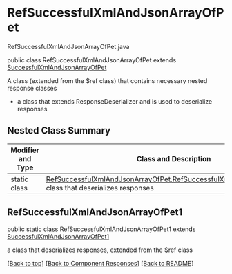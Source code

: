 # RefSuccessfulXmlAndJsonArrayOfPet
RefSuccessfulXmlAndJsonArrayOfPet.java

public class RefSuccessfulXmlAndJsonArrayOfPet extends [SuccessfulXmlAndJsonArrayOfPet](../../components/responses/SuccessfulXmlAndJsonArrayOfPet.md)

A class (extended from the $ref class) that contains necessary nested response classes
- a class that extends ResponseDeserializer and is used to deserialize responses

## Nested Class Summary
| Modifier and Type | Class and Description |
| ----------------- | --------------------- |
| static class | [RefSuccessfulXmlAndJsonArrayOfPet.RefSuccessfulXmlAndJsonArrayOfPet1](#refsuccessfulxmlandjsonarrayofpet1)<br> class that deserializes responses |

## RefSuccessfulXmlAndJsonArrayOfPet1
public static class RefSuccessfulXmlAndJsonArrayOfPet1 extends [SuccessfulXmlAndJsonArrayOfPet1](../../components/responses/SuccessfulXmlAndJsonArrayOfPet.md#successfulxmlandjsonarrayofpet1)<br>

a class that deserializes responses, extended from the $ref class


[[Back to top]](#top) [[Back to Component Responses]](../../../README.md#Component-Responses) [[Back to README]](../../../README.md)
